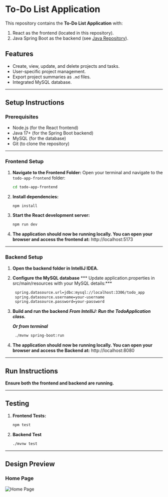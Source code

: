 # To-Do List Application

This repository contains the **To-Do List Application** with:
1. React as the frontend (located in this repository).
2. Java Spring Boot as the backend (see [Java Repository](<JAVA_REPO_URL>)).

## Features
- Create, view, update, and delete projects and tasks.
- User-specific project management.
- Export project summaries as `.md` files.
- Integrated MySQL database.

---

## **Setup Instructions**

### **Prerequisites**
- Node.js (for the React frontend)
- Java 17+ (for the Spring Boot backend)
- MySQL (for the database)
- Git (to clone the repository)

---


### **Frontend Setup**
1. **Navigate to the Frontend Folder:**
   Open your terminal and navigate to the `todo-app-frontend` folder:
   ```bash
   cd todo-app-frontend

2. **Install dependencies:**
   ```bash
   npm install

3. **Start the React development server:**
   ```bash
   npm run dev

4. **The application should now be running locally. You can open your browser and access the frontend at:**
   http://localhost:5173


---

### **Backend Setup**
1. **Open the backend folder in IntelliJ IDEA.**

2. **Configure the MySQL database**
   *** Update application.properties in src/main/resources with your MySQL details:***
   ```bash
    spring.datasource.url=jdbc:mysql://localhost:3306/todo_app
    spring.datasource.username=your-username
    spring.datasource.password=your-password


3. **Build and run the backend**
    ***From IntelliJ: Run the TodoApplication class.***

    ***Or from terminal***
   ```bash
    ./mvnw spring-boot:run


4. **The application should now be running locally. You can open your browser and access the Backend at:**
   http://localhost:8080

---
## **Run Instructions**

**Ensure both the frontend and backend are running.**

---
## **Testing**
1. **Frontend Tests:**
   ```bash
   npm test

2. **Backend Test**
   ```bash
   ./mvnw test

-----
## Design Preview

### **Home Page**
![Home Page](./design/homepage.png)
